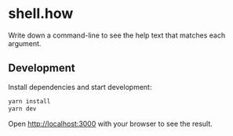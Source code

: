 # shell.how

Write down a command-line to see the help text that matches each argument.

## Development

Install dependencies and start development:

```bash
yarn install
yarn dev
```

Open [http://localhost:3000](http://localhost:3000) with your browser to see the result.
